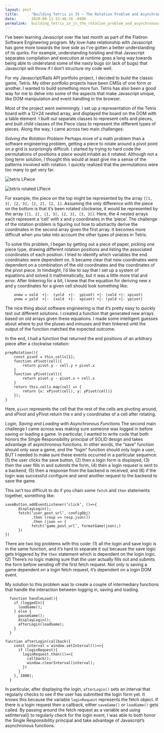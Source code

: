```yaml
---
layout: post
title:      "Building Tetris in JS – The Rotation Problem and Asynchronous Functions"
date:       2020-09-11 13:48:34 -0400
permalink:  building_tetris_in_js_the_rotation_problem_and_asynchronous_functions
---
```



I’ve been learning Javascript over the last month as part of the Flatiron Software Engineering program. My love-hate relationship with Javascript has gone more towards the love side as I’ve gotten a better understanding of its quirks. For example, understanding hoisting and that Javascript separates compilation and execution at runtime goes a long way towards being able to understand some of the nasty bugs (or lack of bugs) that Javascript will throw if I don’t structure my code well.

For my Javascript/Rails API portfolio project, I decided to build the classic game, Tetris. My other portfolio projects have been CMSs of one form or another. I wanted to build something more fun. Tetris has also been a good way for me to delve into some of the aspects that make Javascript unique, like DOM manipulation and event handling in the browser. 

Most of the project went swimmingly. I set up a representation of the Tetris board with a 12×24 nested array, and displayed the board on the DOM with a table element. I built out separate classes to represent cells and pieces, and built child classes of the Piece class to represent the different types of pieces. Along the way, I came across two main challenges:


*Solving the Rotation Problem*
Perhaps more of a math problem than a software engineering problem, getting a piece to rotate around a pivot point on a grid is surprisingly difficult. I started by trying to hard code the permutations of positions a piece would inhabit as it rotated. Although not a long term solution, I thought this would at least give me a sense of the patterns involved with rotation. I quickly realized that the permutations were too many to get very far. 

![tetris LPiece](https://drive.google.com/uc?export=view&id=1D0dwGQQgmN9Sy8rYXdrDfESmUunjOGf6)


![tetris rotated LPiece](https://drive.google.com/uc?export=view&id=13-UC1PzwplMTX5ixzbHHLmHJBT-bYBc3)


For example, the piece on the top might be represented by the array `[[1, 3], [2, 3], [2, 2], [2, 1]`. Assuming the only difference with the piece on the bottom is that it’s been rotated clockwise, it would be represented by the array `[[1, 2], [1, 3], [2, 3], [3, 3]]`. Here, the 4 nested arrays each represent a ‘cell’ with x and y coordinates in the ‘piece’. The challenge of the rotation problem is figuring out how to abstractly derive the coordinates in the second array given the first array. It becomes more difficult when you take into account the other types of pieces in Tetris.


To solve this problem, I began by getting out a piece of paper, picking one piece type, drawing different rotation positions and listing the associated coordinates of each position. I tried to identify which variables the end coordinates were dependent on. It became clear that new coordinates were dependent on a combination of the old coordinates and the coordinates of the pivot piece. In hindsight, I’d like to say that I set up a system of equations and solved it mathematically, but it was a little more trial and error. After tinkering for a bit, I knew that the equation for deriving new x and y coordinates for a given cell should look something like:
```
	xnew = xold  +|-  (yold  +|-  ypivot) +|- (xold +|- xpivot)
	ynew = yold  +|-  (xold  +|-  xpivot) +|- (yold +|- ypivot)
```

The nice thing about software engineering is that it’s pretty easy to quickly test out different solutions. I created a function that generated new arrays based on old arrays given these equations. I made some intelligent guesses about where to put the pluses and minuses and then tinkered until the output of the function matched the expected outcome.

In the end, I had a function that returned the end positions of an arbitrary piece after a clockwise rotation:

```
prepRotation(){
    const pivot = this.cells[1];
    function xPivot(cell){
        return pivot.y - cell.y + pivot.x 
    }
    function yPivot(cell){
        return pivot.y - pivot.x + cell.x
    }
    return this.cells.map(cell => {
        return {x: xPivot(cell), y: yPivot(cell)}
    });
} 
```
 
Here, `pivot` represents the cell that the rest of the cells are pivoting around, and xPivot and yPivot return the x and y coordinates of a cell after rotating.


*Login, Saving and Loading with Asynchronous Functions*
The second main challenge I came across was making sure someone was logged in before saving or loading a game. In particular, I wanted to write code that both honors the Single Responsibility principal of SOLID design and takes advantage of asynchronous functions. In other words, the “save” function should only save a game, and the “login” function should only login a user, BUT I needed to make sure these events occurred in a particular sequence: (1) the user clicks the save button, (2) then a login form is displayed, (3) then the user fills in and submits the form, (4) then a login request is sent to a backend, (5) then a response from the backend is received, and (6) if the login was successful configure and send another request to the backend to save the game. 

This isn’t too difficult to do if you chain some `fetch` and `then` statements together, something like: 

```
saveButton.addEventListener(‘click’, ()=>{
	  displayLogin();
	  fetch(‘user_post_url’, configObj)
		    .then (resp => resp.json())
		    .then (json => {
		    fetch(‘game_post_url’, formatGame(json);)
	  })
})
```

There are two big problems with this code: (1) all the login and save logic is in the same function, and it’s hard to separate it out because the save logic gets triggered by the `then` statement which is dependent on the login logic. (2) There’s no logic making sure that the user actually fills out and submits the form before sending off the first fetch request. Not only is saving a game dependent on a login fetch request, it’s dependent on a login DOM event.

My solution to this problem was to create a couple of intermediary functions that handle the interaction between logging in, saving and loading. 

```
  function handleLoad(){
    if (loggedIn){
      loadGame();
    } else {
      pauseGame();
      displayLogin();
      afterLogin(loadGame);
    }
  }

function afterLogin(callback){
    const interval = window.setInterval(()=>{
      if (loginRequest){
        loginRequest.then(()=>{
          callback();
          window.clearInterval(interval);
        })
      }
    }, 1000);
  }
```

In particular, after displaying the login, `afterLogin()` sets an interval that regularly checks to see if the user has submitted the login form yet. It knows this because the variable `loginRequest` represents the fetch object. If there is a login request then a callback, either `saveGame()` or `loadGame()` gets called.  By passing around the fetch request as a variable and using setInterval() to regularly check for the login event, I was able to both honor the Single Responsibility principal and take advantage of Javascript’s asynchronous functions. 
